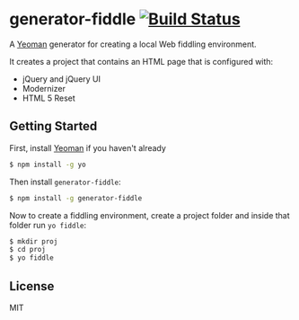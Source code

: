 # generator-fiddle [![Build Status](https://secure.travis-ci.org/behrangsa/generator-fiddle.png?branch=master)](https://travis-ci.org/behrangsa/generator-fiddle)

A [Yeoman](http://yeoman.io) generator for creating a local Web fiddling environment.

It creates a project that contains an HTML page that is configured with:

- jQuery and jQuery UI
- Modernizer
- HTML 5 Reset

## Getting Started

First, install [Yeoman](http://yeoman.io) if you haven't already

```bash
$ npm install -g yo
```

Then install `generator-fiddle`:

```bash
$ npm install -g generator-fiddle
```

Now to create a fiddling environment, create a project folder and inside that folder run `yo fiddle`:

```bash
$ mkdir proj
$ cd proj
$ yo fiddle
```

## License

MIT
